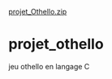 [projet_Othello.zip](https://github.com/farah-alharrak/projet_othello/files/6150765/projet_Othello.zip)
# projet_othello
jeu othello en langage C
